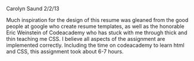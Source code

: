 Carolyn Saund
2/2/13

Much inspiration for the design of this resume was gleaned from
the good people at google who create resume templates, as well as
the honorable Eric Weinstein of Codeacademy who has stuck with me
through thick and thin teaching me CSS. 
I believe all aspects of the assignment are implemented correctly. 
Including the time on codeacademy to learn html and CSS, this assignment
took about 6-7 hours. 
